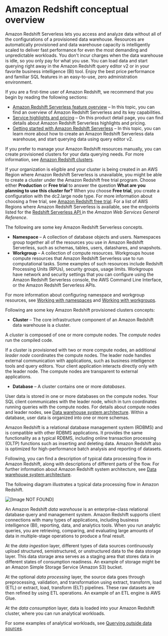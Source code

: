 # Amazon Redshift conceptual overview<a name="getting-started"></a>

Amazon Redshift Serverless lets you access and analyze data without all of the configurations of a provisioned data warehouse\. Resources are automatically provisioned and data warehouse capacity is intelligently scaled to deliver fast performance for even the most demanding and unpredictable workloads\. You don't incur charges when the data warehouse is idle, so you only pay for what you use\. You can load data and start querying right away in the Amazon Redshift query editor v2 or in your favorite business intelligence \(BI\) tool\. Enjoy the best price performance and familiar SQL features in an easy\-to\-use, zero administration environment\.

 If you are a first\-time user of Amazon Redshift, we recommend that you begin by reading the following sections: 
+ [Amazon Redshift Serverless feature overview](https://docs.aws.amazon.com/redshift/latest/mgmt/serverless-considerations.html) – In this topic, you can find an overview of Amazon Redshift Serverless and its key capabilities\.
+ [Service highlights and pricing](https://aws.amazon.com/redshift/redshift-serverless) – On this product detail page, you can find details about Amazon Redshift Serverless highlights and pricing\.
+ [Getting started with Amazon Redshift Serverless](https://docs.aws.amazon.com/redshift/latest/gsg/new-user-serverless.html) – In this topic, you can learn more about how to create an Amazon Redshift Serverless data warehouse, and start querying data using query editor v2\.

If you prefer to manage your Amazon Redshift resources manually, you can create provisioned clusters for your data querying needs\. For more information, see [Amazon Redshift clusters](https://docs.aws.amazon.com/redshift/latest/mgmt/working-with-clusters.html)\.

If your organization is eligible and your cluster is being created in an AWS Region where Amazon Redshift Serverless is unavailable, you might be able to create a cluster under the Amazon Redshift free trial program\. Choose either **Production** or **Free trial** to answer the question **What are you planning to use this cluster for?** When you choose **Free trial**, you create a configuration with the dc2\.large node type\. For more information about choosing a free trial, see [Amazon Redshift free trial](http://aws.amazon.com/redshift/free-trial/)\.   For a list of AWS Regions where Amazon Redshift Serverless is available, see the endpoints listed for the [Redshift Serverless API ](https://docs.aws.amazon.com/general/latest/gr/redshift-service.html) in the *Amazon Web Services General Reference*\.  

The following are some key Amazon Redshift Serverless concepts\.
+  **Namespace** – A collection of database objects and users\. Namespaces group together all of the resources you use in Amazon Redshift Serverless, such as schemas, tables, users, datashares, and snapshots\. 
+  **Workgroup** – A collection of compute resources\. Workgroups house compute resources that Amazon Redshift Serverless use to run computational tasks\. Some examples of such resources include Redshift Processing Units \(RPUs\), security groups, usage limits\. Workgroups have network and security settings that you can configure using the Amazon Redshift Serverless console, the AWS Command Line Interface, or the Amazon Redshift Serverless APIs\.

For more information about configuring namespace and workgroup resources, see [Working with namespaces](https://docs.aws.amazon.com/redshift/latest/mgmt/serverless-console-configure-namespace-working.html) and [Working with workgroups](https://docs.aws.amazon.com/redshift/latest/mgmt/serverless-console-configure-workgroup-working.html)\.

Following are some key Amazon Redshift provisioned clusters concepts: 
+  **Cluster** – The core infrastructure component of an Amazon Redshift data warehouse is a cluster\.

  A *cluster* is composed of one or more compute nodes\. The *compute nodes* run the compiled code\. 

  If a cluster is provisioned with two or more compute nodes, an additional *leader node* coordinates the compute nodes\. The leader node handles external communication with applications, such as business intelligence tools and query editors\. Your client application interacts directly only with the leader node\. The compute nodes are transparent to external applications\. 
+  **Database** – A cluster contains one or more *databases*\. 

  User data is stored in one or more databases on the compute nodes\. Your SQL client communicates with the leader node, which in turn coordinates running queries with the compute nodes\. For details about compute nodes and leader nodes, see [Data warehouse system architecture](https://docs.aws.amazon.com/redshift/latest/dg/c_high_level_system_architecture.html)\. Within a database, user data is organized into one or more schemas\.

  Amazon Redshift is a relational database management system \(RDBMS\) and is compatible with other RDBMS applications\. It provides the same functionality as a typical RDBMS, including online transaction processing \(OLTP\) functions such as inserting and deleting data\. Amazon Redshift also is optimized for high\-performance batch analysis and reporting of datasets\.

Following, you can find a description of typical data processing flow in Amazon Redshift, along with descriptions of different parts of the flow\. For further information about Amazon Redshift system architecture, see [Data warehouse system architecture](https://docs.aws.amazon.com/redshift/latest/dg/c_high_level_system_architecture.html)\. 

The following diagram illustrates a typical data processing flow in Amazon Redshift\.  

![\[Image NOT FOUND\]](http://docs.aws.amazon.com/redshift/latest/gsg/images/architecture.png)

An Amazon Redshift *data warehouse* is an enterprise\-class relational database query and management system\. Amazon Redshift supports client connections with many types of applications, including business intelligence \(BI\), reporting, data, and analytics tools\. When you run analytic queries, you are retrieving, comparing, and evaluating large amounts of data in multiple\-stage operations to produce a final result\.

At the *data ingestion* layer, different types of data sources continuously upload structured, semistructured, or unstructured data to the data storage layer\. This data storage area serves as a staging area that stores data in different states of consumption readiness\. An example of storage might be an Amazon Simple Storage Service \(Amazon S3\) bucket\.  

At the optional *data processing* layer, the source data goes through preprocessing, validation, and transformation using extract, transform, load \(ETL\) or extract, load, transform \(ELT\) pipelines\. These raw datasets are then refined by using ETL operations\. An example of an ETL engine is AWS Glue\.

At the *data consumption* layer, data is loaded into your Amazon Redshift cluster, where you can run analytical workloads\. 

For some examples of analytical workloads, see [Querying outside data sources](https://docs.aws.amazon.com/redshift/latest/gsg/data-querying.html)\.